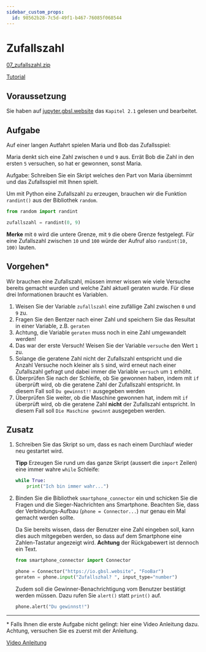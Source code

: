 ```yaml
---
sidebar_custom_props:
  id: 98562b28-7c5d-49f1-b467-76085f068544
---
```

# Zufallszahl

[07_zufallszahl.zip](skeletons/07_zufallszahl.zip)

[Tutorial](https://web.microsoftstream.com/video/a4c24aa1-7a96-4025-944c-a0eb482ec35b)

## Voraussetzung

Sie haben auf [jupyter.gbsl.website](https://jupyter.gbsl.website/user-redirect/lab/tree/shared/02T_Schleifen.ipynb) das `Kapitel 2.1` gelesen und bearbeitet.

## Aufgabe

Auf einer langen Autfahrt spielen Maria und Bob das Zufallsspiel:

Maria denkt sich eine Zahl zwischen `0` und `9` aus. Errät Bob die Zahl in den ersten `5` versuchen, so hat er gewonnen, sonst Maria.

Aufgabe: Schreiben Sie ein Skript welches den Part von Maria übernimmt und das Zufallsspiel mit Ihnen spielt.

Um mit Python eine Zufallszahl zu erzeugen, brauchen wir die Funktion `randint()` aus der Bibliothek `random`.

```py
from random import randint

zufallszahl = randint(0, 9)
```

**Merke** mit `0` wird die untere Grenze, mit `9` die obere Grenze festgelegt. Für eine Zufallszahl zwischen `10` und `100` würde der Aufruf also `randint(10, 100)` lauten.

## Vorgehen\*

Wir brauchen eine Zufallszahl, müssen immer wissen wie viele Versuche bereits gemacht wurden und welche Zahl aktuell geraten wurde. Für diese drei Informationen braucht es Variablen.

1. Weisen Sie der Variable `zufallszahl` eine zufällige Zahl zwischen `0` und `9` zu.
2. Fragen Sie den Bentzer nach einer Zahl und speichern Sie das Resultat in einer Variable, z.B. `geraten`
3. Achtung, die Variable `geraten` muss noch in eine Zahl umgewandelt werden!
4. Das war der erste Versuch! Weisen Sie der Variable `versuche` den Wert `1` zu.
5. Solange die geratene Zahl nicht der Zufallszahl entspricht und die Anzahl Versuche noch kleiner als `5` sind, wird erneut nach einer Zufallszahl gefragt und dabei immer die Variable `versuch` um `1` erhöht.
6. Überprüfen Sie nach der Schleife, ob Sie gewonnen haben, indem mit `if` überprüft wird, ob die geratene Zahl der Zufallszahl entspricht. In diesem Fall soll `Du gewinnst!!` ausgegeben werden
7. Überprüfen Sie weiter, ob die Maschine gewonnen hat, indem mit `if` überprüft wird, ob die geratene Zahl **nicht** der Zufallszahl entspricht. In diesem Fall soll `Die Maschine gewinnt` ausgegeben werden.

## Zusatz

1.  Schreiben Sie das Skript so um, dass es nach einem Durchlauf wieder neu gestartet wird.

    **Tipp** Erzeugen Sie rund um das ganze Skript (aussert die `import` Zeilen) eine immer wahre `while` Schleife:

    ```py
    while True:
        print("Ich bin immer wahr...")
    ```

2.  Binden Sie die Bibliothek `smartphone_connector` ein und schicken Sie die Fragen und die Sieger-Nachrichten ans Smartphone. Beachten Sie, dass der Verbindungs-Aufbau (`phone = Connector...`) nur genau ein Mal gemacht werden sollte.

    Da Sie bereits wissen, dass der Benutzer eine Zahl eingeben soll, kann dies auch mitgegeben werden, so dass auf dem Smartphone eine Zahlen-Tastatur angezeigt wird. **Achtung** der Rückgabewert ist dennoch ein Text.

    ```py
    from smartphone_connector import Connector

    phone = Connector("https://io.gbsl.website", "FooBar")
    geraten = phone.input("Zufallszhal? ", input_type="number")
    ```

    Zudem soll die Gewinner-Benachrichtigung vom Benutzer bestätigt werden müssen. Dazu rufen Sie `alert()` statt `print()` auf.

    ```py
    phone.alert("Du gewinnst!")
    ```

---

\* Falls Ihnen die erste Aufgabe nicht gelingt: hier eine Video Anleitung dazu. Achtung, versuchen Sie es zuerst mit der Anleitung.

[Video Anleitung](https://web.microsoftstream.com/video/a4c24aa1-7a96-4025-944c-a0eb482ec35b)
